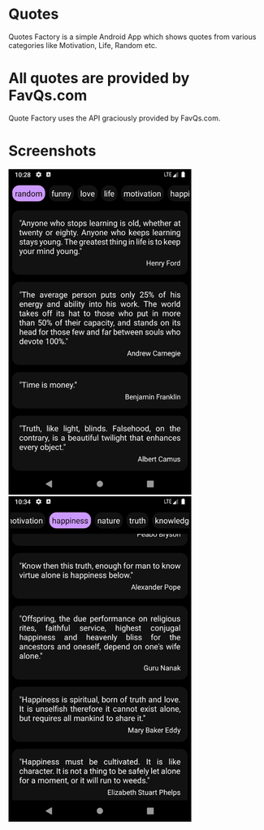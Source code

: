 # Quotes
Quotes Factory is a simple Android App which shows quotes from various categories like Motivation, Life, Random etc.

# All quotes are provided by FavQs.com
Quote Factory uses the API graciously provided by FavQs.com.

# Screenshots
<img src="Screenshots/Screenshot_1570640328.png"  width="360" height="360*3"> <img src="Screenshots/Screenshot_1570640666.png"  width="360" height="360*3">
